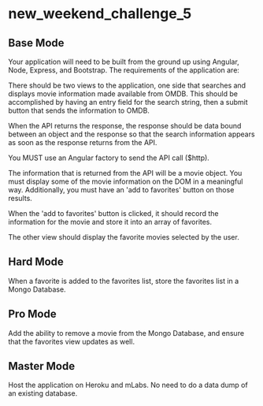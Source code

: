 # new_weekend_challenge_5

## Base Mode

Your application will need to be built from the ground up using Angular, Node, Express, and Bootstrap. The requirements of the application are:

There should be two views to the application, one side that searches and displays movie information made available from OMDB. This should be accomplished by having an entry field for the search string, then a submit button that sends the information to OMDB.

When the API returns the response, the response should be data bound between an object and the response so that the search information appears as soon as the response returns from the API.

You MUST use an Angular factory to send the API call ($http).

The information that is returned from the API will be a movie object. You must display some of the movie information on the DOM in a meaningful way. Additionally, you must have an 'add to favorites' button on those results.

When the 'add to favorites' button is clicked, it should record the information for the movie and store it into an array of favorites.

The other view should display the favorite movies selected by the user.

## Hard Mode

When a favorite is added to the favorites list, store the favorites list in a Mongo Database.

## Pro Mode

Add the ability to remove a movie from the Mongo Database, and ensure that the favorites view updates as well.

## Master Mode

Host the application on Heroku and mLabs. No need to do a data dump of an existing database.
